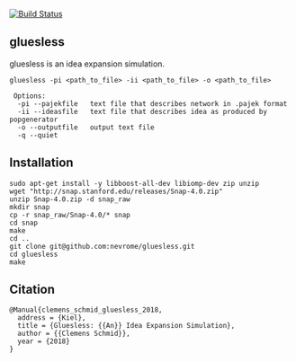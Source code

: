 [![Build Status](https://travis-ci.com/nevrome/gluesless.svg?token=vxsQ9RjxoGASGtX4Q8jc&branch=master)](https://travis-ci.com/nevrome/gluesless)

## gluesless

gluesless is an idea expansion simulation. 

```
gluesless -pi <path_to_file> -ii <path_to_file> -o <path_to_file>

 Options:
  -pi --pajekfile	text file that describes network in .pajek format
  -ii --ideasfile	text file that describes idea as produced by popgenerator
  -o --outputfile	output text file
  -q --quiet
```

## Installation

```
sudo apt-get install -y libboost-all-dev libiomp-dev zip unzip
wget "http://snap.stanford.edu/releases/Snap-4.0.zip"  
unzip Snap-4.0.zip -d snap_raw
mkdir snap
cp -r snap_raw/Snap-4.0/* snap
cd snap
make
cd ..
git clone git@github.com:nevrome/gluesless.git
cd gluesless
make
```

## Citation

```
@Manual{clemens_schmid_gluesless_2018,
  address = {Kiel},
  title = {Gluesless: {{An}} Idea Expansion Simulation},
  author = {{Clemens Schmid}},
  year = {2018}
}
```
